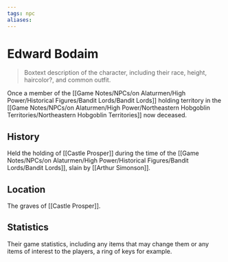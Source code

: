 ```yaml
---
tags: npc
aliases:
---
```

# Edward Bodaim

> Boxtext description of the character, including their race, height, haircolor?, and common outfit.

Once a member of the [[Game Notes/NPCs/on Alaturmen/High Power/Historical Figures/Bandit Lords/Bandit Lords]] holding territory in the [[Game Notes/NPCs/on Alaturmen/High Power/Northeastern Hobgoblin Territories/Northeastern Hobgoblin Territories]] now deceased.

## History
Held the holding of [[Castle Prosper]] during the time of the [[Game Notes/NPCs/on Alaturmen/High Power/Historical Figures/Bandit Lords/Bandit Lords]], slain by [[Arthur Simonson]].

## Location
The graves of [[Castle Prosper]].

## Statistics
Their game statistics, including any items that may change them or any items of interest to the players, a ring of keys for example.